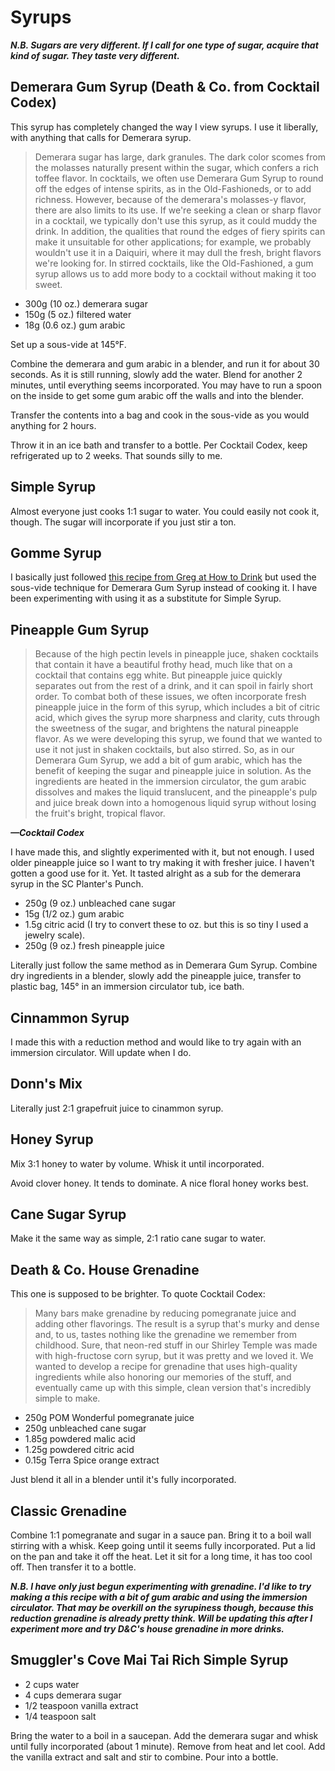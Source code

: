 # Syrups
***N.B. Sugars are very different. If I call for one type of sugar, acquire that
kind of sugar. They taste very different.***

## Demerara Gum Syrup (Death & Co. from Cocktail Codex)
This syrup has completely changed the way I view syrups. I use it liberally,
with anything that calls for Demerara syrup.

> Demerara sugar has large, dark granules. The dark color scomes from the
> molasses naturally present within the sugar, which confers a rich toffee
> flavor. In cocktails, we often use Demerara Gum Syrup to round off the edges
> of intense spirits, as in the Old-Fashioneds, or to add richness. However,
> because of the demerara's molasses-y flavor, there are also limits to its use.
> If we're seeking a clean or sharp flavor in a cocktail, we typically don't use
> this syrup, as it could muddy the drink. In addition, the qualities that round
> the edges of fiery spirits can make it unsuitable for other applications; for
> example, we probably wouldn't use it in a Daiquiri, where it may dull the
> fresh, bright flavors we're looking for. In stirred cocktails, like the
> Old-Fashioned, a gum syrup allows us to add more body to a cocktail without
> making it too sweet.

- 300g (10 oz.) demerara sugar
- 150g (5 oz.) filtered water
- 18g (0.6 oz.) gum arabic

Set up a sous-vide at 145°F.

Combine the demerara and gum arabic in a blender, and run it for about 30
seconds. As it is still running, slowly add the water. Blend for another 2
minutes, until everything seems incorporated. You may have to run a spoon on the
inside to get some gum arabic off the walls and into the blender.

Transfer the contents into a bag and cook in the sous-vide as you would anything
for 2 hours.

Throw it in an ice bath and transfer to a bottle. Per Cocktail Codex, keep
refrigerated up to 2 weeks. That sounds silly to me.


## Simple Syrup
Almost everyone just cooks 1:1 sugar to water. You could easily not cook it,
though. The sugar will incorporate if you just stir a ton.


## Gomme Syrup
I basically just followed [this recipe from Greg at How to
Drink](https://www.youtube.com/watch?v=ZdvUSn9ak-0) but used the sous-vide
technique for Demerara Gum Syrup instead of cooking it. I have been
experimenting with using it as a substitute for Simple Syrup.


## Pineapple Gum Syrup
> Because of the high pectin levels in pineapple juce, shaken cocktails that
> contain it have a beautiful frothy head, much like that on a cocktail that
> contains egg white. But pineapple juice quickly separates out from the rest of
> a drink, and it can spoil in fairly short order. To combat both of these
> issues, we often incorporate fresh pineapple juice in the form of this syrup,
> which includes a bit of citric acid, which gives the syrup more sharpness and
> clarity, cuts through the sweetness of the sugar, and brightens the natural
> pineapple flavor. As we were developing this syrup, we found that we wanted to
> use it not just in shaken cocktails, but also stirred. So, as in our Demerara
> Gum Syrup, we add a bit of gum arabic, which has the benefit of keeping the
> sugar and pineapple juice in solution. As the ingredients are heated in the
> immersion circulator, the gum arabic dissolves and makes the liquid
> translucent, and the pineapple's pulp and juice break down into a homogenous
> liquid syrup without losing the fruit's bright, tropical flavor.

***—Cocktail Codex***

I have made this, and slightly experimented with it, but not enough. I used
older pineapple juice so I want to try making it with fresher juice. I haven't
gotten a good use for it. Yet. It tasted alright as a sub for the demerara syrup
in the SC Planter's Punch.

- 250g (9 oz.) unbleached cane sugar
- 15g (1/2 oz.) gum arabic
- 1.5g citric acid (I try to convert these to oz. but this is so tiny I used a
  jewelry scale).
- 250g (9 oz.) fresh pineapple juice

Literally just follow the same method as in Demerara Gum Syrup. Combine dry
ingredients in a blender, slowly add the pineapple juice, transfer to plastic
bag, 145° in an immersion circulator tub, ice bath.


## Cinnammon Syrup
I made this with a reduction method and would like to try again with an
immersion circulator. Will update when I do.


## Donn's Mix
Literally just 2:1 grapefruit juice to cinammon syrup. 


## Honey Syrup
Mix 3:1 honey to water by volume. Whisk it until incorporated.

Avoid clover honey. It tends to dominate. A nice floral honey works best.


## Cane Sugar Syrup
Make it the same way as simple, 2:1 ratio cane sugar to water.


## Death & Co. House Grenadine
This one is supposed to be brighter. To quote Cocktail Codex:

> Many bars make grenadine by reducing pomegranate juice and adding other
> flavorings. The result is a syrup that's murky and dense and, to us, tastes
> nothing like the grenadine we remember from childhood. Sure, that neon-red
> stuff in our Shirley Temple was made with high-fructose corn syrup, but it was
> pretty and we loved it. We wanted to develop a recipe for grenadine that uses
> high-quality ingredients while also honoring our memories of the stuff, and
> eventually came up with this simple, clean version that's incredibly simple to
> make.

- 250g POM Wonderful pomegranate juice
- 250g unbleached cane sugar
- 1.85g powdered malic acid
- 1.25g powdered citric acid
- 0.15g Terra Spice orange extract
 
Just blend it all in a blender until it's fully incorporated.


## Classic Grenadine
Combine 1:1 pomegranate and sugar in a sauce pan. Bring it to a boil wall
stirring with a whisk. Keep going until it seems fully incorporated. Put a lid
on the pan and take it off the heat. Let it sit for a long time, it has too cool
off. Then transfer it to a bottle.

***N.B. I have only just begun experimenting with grenadine. I'd like to try
making a this recipe with a bit of gum arabic and using the immersion
circulator. That may be overkill on the syrupiness though, because this
reduction grenadine is already pretty think. Will be updating this after I
experiment more and try D&C's house grenadine in more drinks.***


## Smuggler's Cove Mai Tai Rich Simple Syrup
- 2 cups water
- 4 cups demerara sugar
- 1/2 teaspoon vanilla extract
- 1/4 teaspoon salt

Bring the water to a boil in a saucepan. Add the demerara sugar and whisk until
fully incorporated (about 1 minute). Remove from heat and let cool. Add the
vanilla extract and salt and stir to combine. Pour into a bottle.
